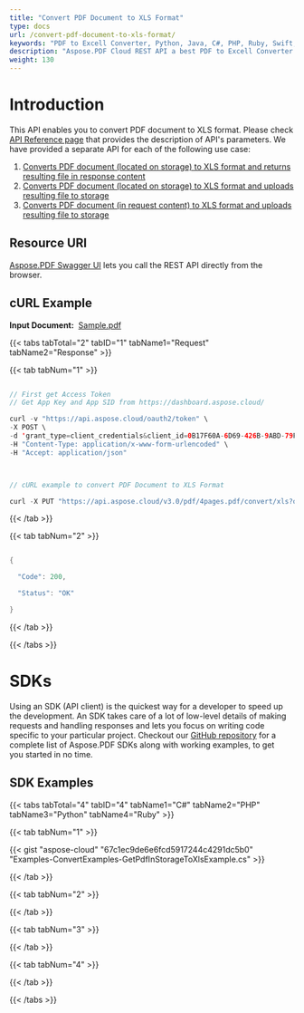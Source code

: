 ```yaml
---
title: "Convert PDF Document to XLS Format"
type: docs
url: /convert-pdf-document-to-xls-format/
keywords: "PDF to Excell Converter, Python, Java, C#, PHP, Ruby, Swift, Android, Go"
description: "Aspose.PDF Cloud REST API a best PDF to Excell Converter. The SDKs are available in various languages such as, C#, Java, Python, Ruby, PHP, Node.js, Swift, Android and Go. Please check API Reference page that provides the description of API&amp;apos;s parameters."
weight: 130
---
```


# **Introduction**
This API enables you to convert PDF document to XLS format. Please check [API Reference page](https://apireference.aspose.cloud/pdf/#!/Convert/PutPdfInRequestToXls) that provides the description of API's parameters. We have provided a separate API for each of the following use case:

1. [Converts PDF document (located on storage) to XLS format and returns resulting file in response content](https://apireference.aspose.cloud/pdf/#!/Convert/GetPdfInStorageToXls)
1. [Converts PDF document (located on storage) to XLS format and uploads resulting file to storage](https://apireference.aspose.cloud/pdf/#!/Convert/PutPdfInStorageToXls)
1. [Converts PDF document (in request content) to XLS format and uploads resulting file to storage](https://apireference.aspose.cloud/pdf/#!/Convert/PutPdfInRequestToXls)
## **Resource URI**
[Aspose.PDF Swagger UI](https://apireference.aspose.cloud/pdf/#!/Convert/PutPdfInRequestToXls) lets you call the REST API directly from the browser.
## **cURL Example**
**Input Document:**  [Sample.pdf](https://github.com/aspose-pdf-cloud/aspose-pdf-cloud-dotnet/blob/master/pdf/attachments/4pages.pdf)



{{< tabs tabTotal="2" tabID="1" tabName1="Request" tabName2="Response" >}}

{{< tab tabNum="1" >}}

```java

// First get Access Token
// Get App Key and App SID from https://dashboard.aspose.cloud/

curl -v "https://api.aspose.cloud/oauth2/token" \
-X POST \
-d 'grant_type=client_credentials&client_id=0B17F60A-6D69-426B-9ABD-79F35A6E9F7B&client_secret=53b8b19adffa41a3e87dbbd8858977ae' \
-H "Content-Type: application/x-www-form-urlencoded" \
-H "Accept: application/json"



// cURL example to convert PDF Document to XLS Format

curl -X PUT "https://api.aspose.cloud/v3.0/pdf/4pages.pdf/convert/xls?outPath=result.xls&insertBlankColumnAtFirst=true&minimizeTheNumberOfWorksheets=true&uniformWorksheets=true" -H "accept: application/json" -H "authorization: Bearer eyJhbGciOiJSUzI1NiIsInR5cCI6IkpXVCJ9.eyJuYmYiOjE1OTQyMDM0ODIsImV4cCI6MTU5NDI4OTg4MiwiaXNzIjoiaHR0cHM6Ly9hcGkuYXNwb3NlLmNsb3VkIiwiYXVkIjpbImh0dHBzOi8vYXBpLmFzcG9zZS5jbG91ZC9yZXNvdXJjZXMiLCJhcGkucGxhdGZvcm0iLCJhcGkucHJvZHVjdHMiLCJhcGkuc3RvcmFnZSJdLCJjbGllbnRfaWQiOiJiZmM1MzQyOS01NzkwLTRhZTUtOGE5Ni04OWVjYWJlNGIyYTAiLCJjbGllbnRfZGVmYXVsdF9zdG9yYWdlIjoiMjVDNDNBNUMtMEQ1RS00MjFCLTlGMTUtQjRCNzY0RDRCMEVEIiwiY2xpZW50X2lkU3J2SWQiOiI0MDQ4OTkiLCJzY29wZSI6WyJhcGkucGxhdGZvcm0iLCJhcGkucHJvZHVjdHMiLCJhcGkuc3RvcmFnZSJdfQ.Sms8wYcZrqsu-Z1us8ixABAHyWwo4TUlKNEeF2l-aUijOaAI0sk4t0XtltchkxtGVrks4YSEQ3_48LvksO72aoJfjICi6h3vZuxF_yrb5oNqw9yyq05vDO9EqH0YHhCFB0LTPFj9HhDmsEko7rbtHJtdmo2vxTGKWBBh8f1O0l2OTTbKww5LpYntZ_MOSgG8xbHj7DFl72idAfTMbX4_Zi1I4JgSw2IAbwB-WUnuLL27unzJB2uUApQsdI-lGaY8IEXAeqAcVcIZIve1hxzmFRN03SpPPKXDgV4P3hvG8xCrZ6pMoWh5IKcyyUXN5ZRvBnuMDsgiQb6ZC16XV2TMHQ"

```

{{< /tab >}}

{{< tab tabNum="2" >}}

```java

{

  "Code": 200,

  "Status": "OK"

}

```

{{< /tab >}}

{{< /tabs >}}
# **SDKs**
Using an SDK (API client) is the quickest way for a developer to speed up the development. An SDK takes care of a lot of low-level details of making requests and handling responses and lets you focus on writing code specific to your particular project. Checkout our [GitHub repository](https://github.com/aspose-pdf-cloud) for a complete list of Aspose.PDF SDKs along with working examples, to get you started in no time.
## **SDK Examples**
{{< tabs tabTotal="4" tabID="4" tabName1="C#" tabName2="PHP" tabName3="Python" tabName4="Ruby" >}}

{{< tab tabNum="1" >}}



{{< gist "aspose-cloud" "67c1ec9de6e6fcd5917244c4291dc5b0" "Examples-ConvertExamples-GetPdfInStorageToXlsExample.cs" >}}

{{< /tab >}}

{{< tab tabNum="2" >}}



{{< /tab >}}

{{< tab tabNum="3" >}}



{{< /tab >}}

{{< tab tabNum="4" >}}



{{< /tab >}}

{{< /tabs >}}
